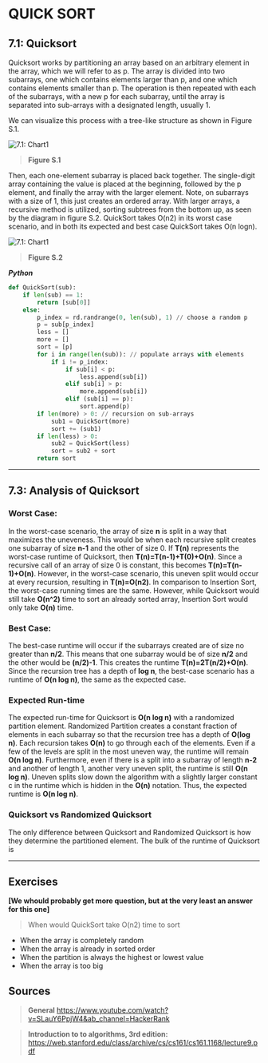 # **QUICK SORT**

## **7.1: Quicksort**

Quicksort works by partitioning an array based on an arbitrary element in the array, which we will refer to as p. The array is divided into two subarrays, one which contains elements larger than p, and one which contains elements smaller than p. The operation is then repeated with each of the subarrays, with a new p for each subarray, until the array is separated into sub-arrays with a designated length, usually 1.

We can visualize this process with a tree-like structure as shown in Figure S.1.

![7.1: Chart1](https://i.ibb.co/M6kby9t/table1.png)
>**Figure S.1**

Then, each one-element subarray is placed back together. The single-digit array containing the value is placed at  the beginning, followed by the p element, and finally the array with the larger element. Note, on subarrays with a size of 1, this just creates an ordered array. With larger arrays, a recursive method is utilized, sorting subtrees from the bottom up, as seen by the diagram in figure S.2. QuickSort takes O(n2) in its worst case scenario, and in both its expected and best case QuickSort takes O(n logn). 

![7.1: Chart1](https://i.ibb.co/d491L8r/table2.png)
>**Figure S.2**

***Python***
```Python
def QuickSort(sub):
    if len(sub) == 1: 
        return [sub[0]]
    else:
        p_index = rd.randrange(0, len(sub), 1) // choose a random p
        p = sub[p_index] 
        less = []
        more = []
        sort = [p]
        for i in range(len(sub)): // populate arrays with elements
            if i != p_index:
                if sub[i] < p:
                    less.append(sub[i])
                elif sub[i] > p:
                    more.append(sub[i])
                elif (sub[i] == p):
                    sort.append(p)
        if len(more) > 0: // recursion on sub-arrays
            sub1 = QuickSort(more)
            sort += (sub1)
        if len(less) > 0:
            sub2 = QuickSort(less)
            sort = sub2 + sort
        return sort
```

---

## **7.3: Analysis of Quicksort**

### **Worst Case:**

In the worst-case scenario, the array of size **n** is split in a way that maximizes the uneveness. This would be when each recursive split creates one subarray of size **n-1** and the other of size 0. If **T(n)** represents the worst-case runtime of Quicksort, then **T(n)=T(n-1)+T(0)+O(n)**. Since a recursive call of an array of size 0 is constant, this becomes **T(n)=T(n-1)+O(n)**. However, in the worst-case scenario, this uneven split would occur at every recursion, resulting in **T(n)=O(n2)**. In comparison to Insertion Sort, the worst-case running times are the same. However, while Quicksort would still take **O(n^2)** time to sort an already sorted array, Insertion Sort would only take **O(n)** time.

### **Best Case:**

The best-case runtime will occur if the subarrays created are of size no greater than **n/2**. This means that one subarray would be of size **n/2** and the other would be **(n/2)-1**. This creates the runtime **T(n)=2T(n/2)+O(n)**. Since the recursion tree has a depth of **log n**, the best-case scenario has a runtime of **O(n log n)**, the same as the expected case.

### **Expected Run-time**

The expected run-time for Quicksort is **O(n log n)** with a randomized partition element. Randomized Partition creates a constant fraction of elements in each subarray so that the recursion tree has a depth of **O(log n)**. Each recursion takes **O(n)** to go through each of the elements. Even if a few of the levels are split in the most uneven way, the runtime will remain **O(n log n)**. Furthermore, even if there is a split into a subarray of length **n-2** and another of length 1, another very uneven split, the runtime is still **O(n log n)**. Uneven splits slow down the algorithm with a slightly larger constant c in the runtime which is hidden in the **O(n)** notation. Thus, the expected runtime is **O(n log n)**.

### **Quicksort vs Randomized Quicksort**

The only difference between Quicksort and Randomized Quicksort is how they determine the partitioned element. The bulk of the runtime of Quicksort is 


---

## **Exercises**

**[We whould probably get more question, but at the very least an answer for this one]**

> When would QuickSort take O(n2) time to sort
- When the array is completely random
- When the array is already in sorted order
- When the partition is always the highest or lowest value 
- When the array is too big

## **Sources**
>**General** https://www.youtube.com/watch?v=SLauY6PpjW4&ab_channel=HackerRank

>**Introduction to to algorithms, 3rd edition:** https://web.stanford.edu/class/archive/cs/cs161/cs161.1168/lecture9.pdf











